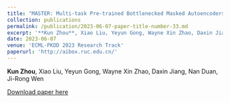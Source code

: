 ```yaml
---
title: "MASTER: Multi-task Pre-trained Bottlenecked Masked Autoencoders are Better Dense Retrievers"
collection: publications
permalink: /publication/2023-06-07-paper-title-number-33.md
excerpt: '**Kun Zhou**, Xiao Liu, Yeyun Gong, Wayne Xin Zhao, Daxin Jiang, Nan Duan, Ji-Rong Wen'
date: 2023-06-07
venue: 'ECML-PKDD 2023 Research Track'
paperurl: 'http://aibox.ruc.edu.cn/'
---
```

**Kun Zhou**, Xiao Liu, Yeyun Gong, Wayne Xin Zhao, Daxin Jiang, Nan Duan, Ji-Rong Wen

[Download paper here](http://aibox.ruc.edu.cn/)
